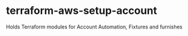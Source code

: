 # terraform-aws-setup-account
Holds Terraform modules for Account Automation, Fixtures and furnishes 
